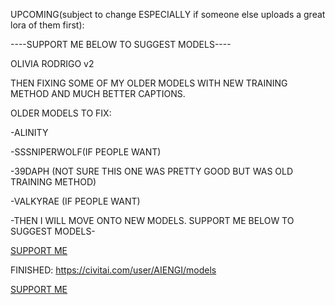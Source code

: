 UPCOMING(subject to change ESPECIALLY if someone else uploads a great lora of them first):

----SUPPORT ME BELOW TO SUGGEST MODELS----

OLIVIA RODRIGO v2

THEN FIXING SOME OF MY OLDER MODELS WITH NEW TRAINING METHOD AND MUCH BETTER CAPTIONS.

OLDER MODELS TO FIX:

-ALINITY

-SSSNIPERWOLF(IF PEOPLE WANT)

-39DAPH (NOT SURE THIS ONE WAS PRETTY GOOD BUT WAS OLD TRAINING METHOD)

-VALKYRAE (IF PEOPLE WANT)

-THEN I WILL MOVE ONTO NEW MODELS. SUPPORT ME BELOW TO SUGGEST MODELS-
  

[SUPPORT ME](https://www.buymeacoffee.com/AIENGI)

FINISHED:
https://civitai.com/user/AIENGI/models

[SUPPORT ME](https://www.buymeacoffee.com/AIENGI)


<!--
**AIENGI/AIENGI** is a ✨ _special_ ✨ repository because its `README.md` (this file) appears on your GitHub profile.

Here are some ideas to get you started:

- 🔭 I’m currently working on ...
- 🌱 I’m currently learning ...
- 👯 I’m looking to collaborate on ...
- 🤔 I’m looking for help with ...
- 💬 Ask me about ...
- 📫 How to reach me: ...
- 😄 Pronouns: ...
- ⚡ Fun fact: ...
-->
